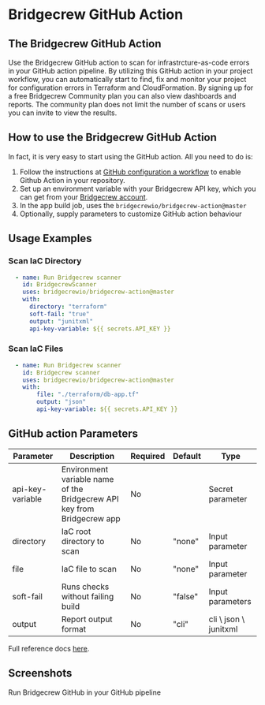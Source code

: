# Bridgecrew GitHub Action

## The Bridgecrew GitHub Action

Use the Bridgecrew GitHub action to scan for infrastrcture-as-code errors in your GitHub action pipeline.
By utilizing this GitHub action in your project workflow, you can automatically start to find,
fix and monitor your project for configuration errors in Terraform and CloudFormation. 
By signing up for a free Bridgecrew Community plan you can also view dashboards and reports. 
The community plan does not limit the number of scans or users you can invite to view the results.
​
## How to use the Bridgecrew GitHub Action

In fact, it is very easy to start using the GitHub action.
All you need to do is:

1. Follow the instructions at [GitHub configuration a workflow](https://help.github.com/en/actions/configuring-and-managing-workflows/configuring-a-workflow) to enable Github Action in your repository. 
2. Set up an environment variable with your Bridgecrew API key, which you can get from your [Bridgecrew account](https://www.bridgecrew.cloud/integrations).
3. In the app build job, uses the `bridgecrewio/bridgecrew-action@master`
4. Optionally, supply parameters to customize GitHub action behaviour
## Usage Examples

### Scan IaC Directory

```yaml
  - name: Run Bridgecrew scanner
    id: BridgecrewScanner
    uses: bridgecrewio/bridgecrew-action@master
    with:
      directory: "terraform"
      soft-fail: "true"
      output: "junitxml"
      api-key-variable: ${{ secrets.API_KEY }}
```

### Scan IaC Files

```yaml
  - name: Run Bridgecrew scanner
    id: Bridgecrew scanner
    uses: bridgecrewio/bridgecrew-action@master
    with:
        file: "./terraform/db-app.tf"
        output: "json"
        api-key-variable: ${{ secrets.API_KEY }}
```

## GitHub action Parameters

| Parameter  | Description | Required | Default | Type |
| -----------| -------------------------------------------------------------------------------------------------------- | ------------- | ------------- | ------------- |
| api-key-variable | Environment variable name of the Bridgecrew API key from Bridgecrew app | No |  | Secret parameter |
| directory | IaC root directory to scan | No | "none" | Input parameter |
| file | IaC file to scan | No | "none" | Input parameter |
| soft-fail | Runs checks without failing build | No | "false" | Input parameters |
| output | Report output format | No | "cli" | cli \ json \ junitxml |

Full reference docs [here](https://docs.bridgecrew.io/docs/integrate-with-github-actions).

## Screenshots
Run Bridgecrew GitHub in your GitHub pipeline
